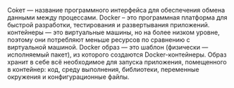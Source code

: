 Со́кет — название программного интерфейса для обеспечения обмена данными между процессами.
Docker – это программная платформа для быстрой разработки, тестирования и развертывания приложений.
контейнеры — это виртуальные машины, но на более низком уровне, поэтому они потребляют меньше ресурсов по сравнению с виртуальной машиной.
Docker образ — это шаблон (физически — исполняемый пакет), из которого создаются Docker-контейнеры. Образ хранит в себе всё необходимое для запуска приложения, помещенного в контейнер: код, среду выполнения, библиотеки, переменные окружения и конфигурационные файлы.
